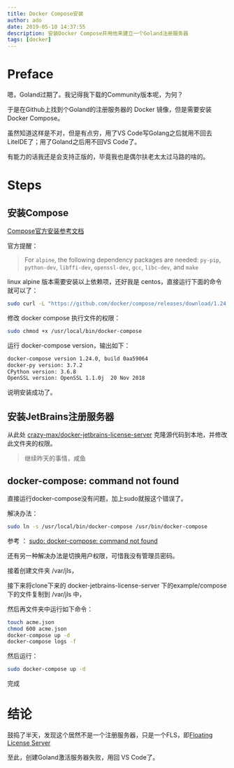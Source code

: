 ```yaml
---
title: Docker Compose安装
author: ado
date: 2019-05-10 14:37:55
description: 安装Docker Compose并用他来建立一个Goland注册服务器
tags: [docker]
---
```




# Preface

嗯，Goland过期了。我记得我下载的Community版本呢，为何？

于是在Github上找到个Goland的注册服务器的 Docker 镜像，但是需要安装 Docker Compose。

虽然知道这样是不对，但是有点穷，用了VS Code写Golang之后就用不回去LiteIDE了；用了Goland之后用不回VS Code了。

有能力的话我还是会支持正版的，毕竟我也是偶尔扶老太太过马路的啥的。

# Steps

## 安装Compose

[Compose官方安装参考文档](https://docs.docker.com/compose/install/)

官方提醒：

> For `alpine`, the following dependency packages are needed: `py-pip`, `python-dev`, `libffi-dev`, `openssl-dev`, `gcc`, `libc-dev`, and `make`

linux alpine 版本需要安装以上依赖项，还好我是 centos，直接运行下面的命令就可以了：

```sh
sudo curl -L "https://github.com/docker/compose/releases/download/1.24.0/docker-compose-$(uname -s)-$(uname -m)" -o /usr/local/bin/docker-compose
```

修改 docker compose 执行文件的权限：

```sh
sudo chmod +x /usr/local/bin/docker-compose
```

运行 docker-compose version，输出如下：

```sh
docker-compose version 1.24.0, build 0aa59064
docker-py version: 3.7.2
CPython version: 3.6.8
OpenSSL version: OpenSSL 1.1.0j  20 Nov 2018
```

说明安装成功了。

## 安装JetBrains注册服务器

从此处 [crazy-max/docker-jetbrains-license-server](<https://github.com/crazy-max/docker-jetbrains-license-server>) 克隆源代码到本地，并修改此文件夹的权限。

> 继续昨天的事情，咸鱼

## docker-compose: command not found

直接运行docker-compose没有问题，加上sudo就报这个错误了。

解决办法：

```sh
sudo ln -s /usr/local/bin/docker-compose /usr/bin/docker-compose
```

参考 ： [sudo: docker-compose: command not found](https://stackoverflow.com/questions/38775954/sudo-docker-compose-command-not-found)

还有另一种解决办法是切换用户权限，可惜我没有管理员密码。



接着创建文件夹 /var/jls，

接下来将clone下来的 docker-jetbrains-license-server 下的example/compose下的文件复制到 /var/jls 中，

然后再文件夹中运行如下命令：

```sh
touch acme.json
chmod 600 acme.json
docker-compose up -d
docker-compose logs -f
```

然后运行：

```sh
sudo docker-compose up -d
```

完成



# 结论

鼓捣了半天，发现这个居然不是一个注册服务器，只是一个FLS，即[Floating License Server](https://www.jetbrains.com/help/license_server/getting_started.html)

至此，创建Goland激活服务器失败，用回 VS Code了。